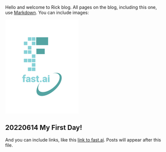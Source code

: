 Hello and welcome to Rick blog. All pages on the blog, including this one, use [Markdown](https://guides.github.com/features/mastering-markdown/). You can include images:

![Image of fast.ai logo](images/logo.png)

## 20220614 My First Day!

And you can include links, like this [link to fast.ai](https://www.fast.ai). Posts will appear after this file. 
